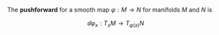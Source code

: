 The **pushforward** for a smooth map $\varphi: M \to N$ for manifolds $M$ and $N$ is 

$$
\dd{\varphi_x}: T_x M \to T_{\varphi(x)} N
$$